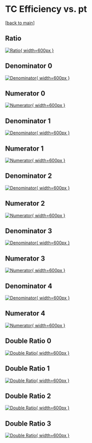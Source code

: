 # TC Efficiency vs. pt

[[back to main](./)]



## Ratio

[![Ratio](../mtv/var/TC_vtr_0_0_eff_pt.png){ width=600px }](../mtv/var/TC_vtr_0_0_eff_pt.pdf)

## Denominator 0

[![Denominator](../mtv/den/TC_vtr_0_0_eff_pt_den0.png){ width=600px }](../mtv/den/TC_vtr_0_0_eff_pt_den0.pdf)

## Numerator 0

[![Numerator](../mtv/num/TC_vtr_0_0_eff_pt_num0.png){ width=600px }](../mtv/num/TC_vtr_0_0_eff_pt_num0.pdf)

## Denominator 1

[![Denominator](../mtv/den/TC_vtr_0_0_eff_pt_den1.png){ width=600px }](../mtv/den/TC_vtr_0_0_eff_pt_den1.pdf)

## Numerator 1

[![Numerator](../mtv/num/TC_vtr_0_0_eff_pt_num1.png){ width=600px }](../mtv/num/TC_vtr_0_0_eff_pt_num1.pdf)

## Denominator 2

[![Denominator](../mtv/den/TC_vtr_0_0_eff_pt_den2.png){ width=600px }](../mtv/den/TC_vtr_0_0_eff_pt_den2.pdf)

## Numerator 2

[![Numerator](../mtv/num/TC_vtr_0_0_eff_pt_num2.png){ width=600px }](../mtv/num/TC_vtr_0_0_eff_pt_num2.pdf)

## Denominator 3

[![Denominator](../mtv/den/TC_vtr_0_0_eff_pt_den3.png){ width=600px }](../mtv/den/TC_vtr_0_0_eff_pt_den3.pdf)

## Numerator 3

[![Numerator](../mtv/num/TC_vtr_0_0_eff_pt_num3.png){ width=600px }](../mtv/num/TC_vtr_0_0_eff_pt_num3.pdf)

## Denominator 4

[![Denominator](../mtv/den/TC_vtr_0_0_eff_pt_den4.png){ width=600px }](../mtv/den/TC_vtr_0_0_eff_pt_den4.pdf)

## Numerator 4

[![Numerator](../mtv/num/TC_vtr_0_0_eff_pt_num4.png){ width=600px }](../mtv/num/TC_vtr_0_0_eff_pt_num4.pdf)

## Double Ratio 0

[![Double Ratio](../mtv/ratio/TC_vtr_0_0_eff_pt_ratio0.png){ width=600px }](../mtv/ratio/TC_vtr_0_0_eff_pt_ratio0.pdf)

## Double Ratio 1

[![Double Ratio](../mtv/ratio/TC_vtr_0_0_eff_pt_ratio1.png){ width=600px }](../mtv/ratio/TC_vtr_0_0_eff_pt_ratio1.pdf)

## Double Ratio 2

[![Double Ratio](../mtv/ratio/TC_vtr_0_0_eff_pt_ratio2.png){ width=600px }](../mtv/ratio/TC_vtr_0_0_eff_pt_ratio2.pdf)

## Double Ratio 3

[![Double Ratio](../mtv/ratio/TC_vtr_0_0_eff_pt_ratio3.png){ width=600px }](../mtv/ratio/TC_vtr_0_0_eff_pt_ratio3.pdf)

